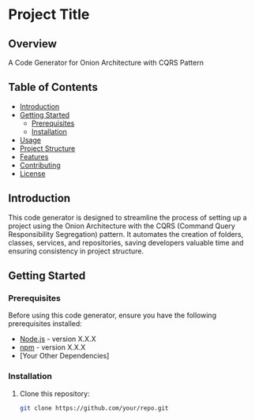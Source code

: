 # Project Title

## Overview

A Code Generator for Onion Architecture with CQRS Pattern

## Table of Contents

- [Introduction](#introduction)
- [Getting Started](#getting-started)
  - [Prerequisites](#prerequisites)
  - [Installation](#installation)
- [Usage](#usage)
- [Project Structure](#project-structure)
- [Features](#features)
- [Contributing](#contributing)
- [License](#license)

## Introduction

This code generator is designed to streamline the process of setting up a project using the Onion Architecture with the CQRS (Command Query Responsibility Segregation) pattern. It automates the creation of folders, classes, services, and repositories, saving developers valuable time and ensuring consistency in project structure.

## Getting Started

### Prerequisites

Before using this code generator, ensure you have the following prerequisites installed:

- [Node.js](https://nodejs.org/) - version X.X.X
- [npm](https://www.npmjs.com/) - version X.X.X
- [Your Other Dependencies]

### Installation

1. Clone this repository:

   ```bash
   git clone https://github.com/your/repo.git
